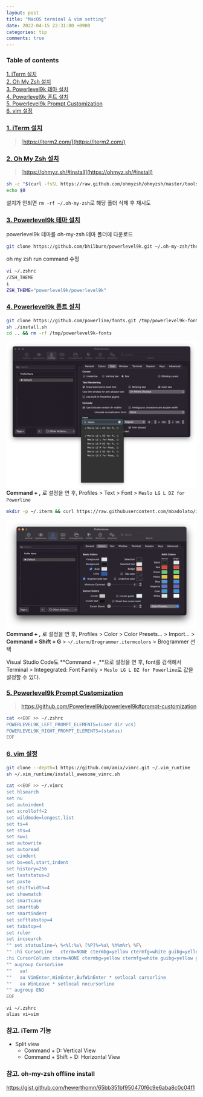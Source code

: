 ```yaml
---
layout: post
title: "MacOS terminal & vim setting"
date: 2022-04-15 22:31:00 +0900
categories: tip
comments: true
---
```

### Table of contents
<a href="#no1">1. iTerm 설치</a>  
<a href="#no2">2. Oh My Zsh 설치</a>  
<a href="#no3">3. Powerlevel9k 테마 설치</a>  
<a href="#no4">4. Powerlevel9k 폰트 설치</a>  
<a href="#no5">5. Powerlevel9k Prompt Customization</a>  
<a href="#no6">6. vim 설정</a>  
  

### <a id="no1" href="#no1">1. iTerm 설치</a>

> [https://iterm2.com/](https://iterm2.com/)

<!--
``` sh
(curl -fsSL https://iterm2.com/downloads/stable/latest | tar -x) && cp -R iTerm.app /Applications/ && rm -rf /iTerm.app
```
-->

### <a id="no2" href="#no2">2. Oh My Zsh 설치</a>

> [https://ohmyz.sh/#install](https://ohmyz.sh/#install)

``` sh
sh -c "$(curl -fsSL https://raw.github.com/ohmyzsh/ohmyzsh/master/tools/install.sh)"
echo $0
```  
  
설치가 안되면 `rm -rf ~/.oh-my-zsh`로 해당 폴더 삭제 후 재시도


### <a id="no3" href="#no3">3. Powerlevel9k 테마 설치</a>

powerlevel9k 테마를 oh-my-zsh 테마 폴더에 다운로드  
``` sh
git clone https://github.com/bhilburn/powerlevel9k.git ~/.oh-my-zsh/themes/powerlevel9k
```  

oh my zsh run command 수정  
``` sh
vi ~/.zshrc
/ZSH_THEME
i
ZSH_THEME="powerlevel9k/powerlevel9k"
```


### <a id="no4" href="#no4">4. Powerlevel9k 폰트 설치</a>

``` sh
git clone https://github.com/powerline/fonts.git /tmp/powerlevel9k-fonts && cd $_
sh ./install.sh
cd .. && rm -rf /tmp/powerlevel9k-fonts
```

![/contents/2022-04-15-macos-terminal-setting/iterm-font-setting.png](/contents/2022-04-15-macos-terminal-setting/iterm-font-setting.png)
**Command + ,** 로 설정을 연 후, Profiles > Text > Font > `Meslo LG L DZ for Powerline`

``` sh
mkdir -p ~/.iterm && curl https://raw.githubusercontent.com/mbadolato/iTerm2-Color-Schemes/master/schemes/Brogrammer.itermcolors > ~/.iterm/Brogrammer.itermcolors
```

![/contents/2022-04-15-macos-terminal-setting/iterm-color-setting.png](/contents/2022-04-15-macos-terminal-setting/iterm-color-setting.png)
**Command + ,** 로 설정을 연 후, Profiles > Color > Color Presets... > Import... > **Command + Shift + G** > `~/.iterm/Brogrammer.itermcolors` > Brogrammer 선택

Visual Studio Code도 **Command + ,**으로 설정을 연 후, font를 검색해서 Terminal > Integegrated: Font Family > `Meslo LG L DZ for Powerline`로 값을 설정할 수 있다.

### <a id="no5" href="#no5">5. Powerlevel9k Prompt Customization</a>

> https://github.com/Powerlevel9k/powerlevel9k#prompt-customization

``` sh
cat <<EOF >> ~/.zshrc
POWERLEVEL9K_LEFT_PROMPT_ELEMENTS=(user dir vcs)
POWERLEVEL9K_RIGHT_PROMPT_ELEMENTS=(status)
EOF
```

### <a id="no6" href="#no6">6. vim 설정</a>

``` sh
git clone --depth=1 https://github.com/amix/vimrc.git ~/.vim_runtime
sh ~/.vim_runtime/install_awesome_vimrc.sh
```  

``` sh
cat <<EOF >> ~/.vimrc
set hlsearch
set nu
set autoindent
set scrolloff=2
set wildmode=longest,list
set ts=4
set sts=4
set sw=1
set autowrite
set autoread
set cindent
set bs=eol,start,indent
set history=256
set laststatus=2
set paste
set shiftwidth=4
set showmatch
set smartcase
set smarttab
set smartindent
set softtabstop=4
set tabstop=4
set ruler
set incsearch
"" set statusline=\ %<%l:%v\ [%P]%=%a\ %h%m%r\ %F\
"" :hi CursorLine   cterm=NONE ctermbg=yellow ctermfg=white guibg=yellow guifg=white
:hi CursorColumn cterm=NONE ctermbg=yellow ctermfg=white guibg=yellow guifg=white
"" augroup CursorLine
""   au!
""   au VimEnter,WinEnter,BufWinEnter * setlocal cursorline
""   au WinLeave * setlocal nocursorline
"" augroup END
EOF
```

```
vi ~/.zshrc
alias vi=vim
```

### 참고. iTerm 기능
* Split view
  * Command + D: Vertical View
  * Command + Shift + D: Horizontal View

### 참고. oh-my-zsh offline install
https://gist.github.com/hewerthomn/65bb351bf950470f6c9e6aba8c0c04f1
